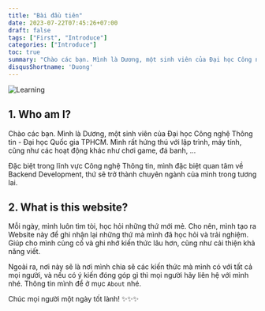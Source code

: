 ```yaml
---
title: "Bài đầu tiên"
date: 2023-07-22T07:45:26+07:00
draft: false
tags: ["First", "Introduce"]
categories: ["Introduce"]
toc: true
summary: "Chào các bạn. Mình là Dương, một sinh viên của Đại học Công nghệ Thông tin - Đại học Quốc gia TPHCM. Mình rất hứng thú với lập trình, máy tính, cũng như các hoạt động khác như chơi game, đá banh, ..."
disqusShortname: 'Duong'
---
```


![Learning](/blog/img/the-first-post/learning.jpg)

## 1. Who am I?

Chào các bạn. Mình là Dương, một sinh viên của Đại học Công nghệ Thông tin - Đại học Quốc gia TPHCM. Mình rất hứng thú với lập trình, máy tính, cũng như các hoạt động khác như chơi game, đá banh, ...

Đặc biệt trong lĩnh vực Công nghệ Thông tin, mình đặc biệt quan tâm về Backend Development, thứ sẽ trở thành chuyên ngành của mình trong tương lai.

## 2. What is this website?

Mỗi ngày, mình luôn tìm tòi, học hỏi những thứ mới mẻ. Cho nên, mình tạo ra Website này để ghi nhận lại những thứ mà mình đã học hỏi và trải nghiệm. Giúp cho mình củng cố và ghi nhớ kiến thức lâu hơn, cũng như cải thiện khả năng viết. 

Ngoài ra, nơi này sẽ là nơi mình chia sẽ các kiến thức mà mình có với tất cả mọi người, và nếu có ý kiến đóng góp gì thì mọi người hãy liên hệ với mình nhé. Thông tin mình để ở mục ```About``` nhé.

Chúc mọi người một ngày tốt lành! ✨✨✨